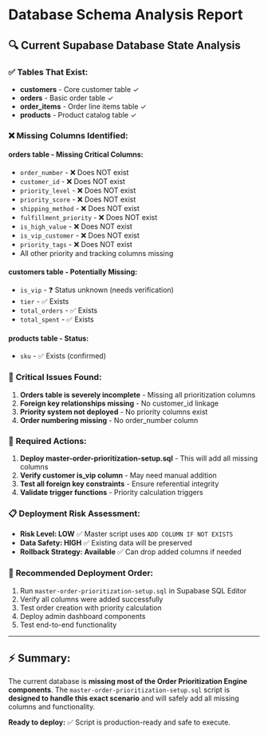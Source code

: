 # Database Schema Analysis Report

## 🔍 Current Supabase Database State Analysis

### ✅ **Tables That Exist:**
- **customers** - Core customer table ✓
- **orders** - Basic order table ✓  
- **order_items** - Order line items table ✓
- **products** - Product catalog table ✓

### ❌ **Missing Columns Identified:**

#### **orders table** - Missing Critical Columns:
- `order_number` - ❌ Does NOT exist
- `customer_id` - ❌ Does NOT exist  
- `priority_level` - ❌ Does NOT exist
- `priority_score` - ❌ Does NOT exist
- `shipping_method` - ❌ Does NOT exist
- `fulfillment_priority` - ❌ Does NOT exist
- `is_high_value` - ❌ Does NOT exist
- `is_vip_customer` - ❌ Does NOT exist
- `priority_tags` - ❌ Does NOT exist
- All other priority and tracking columns missing

#### **customers table** - Potentially Missing:
- `is_vip` - ❓ Status unknown (needs verification)
- `tier` - ✅ Exists
- `total_orders` - ✅ Exists
- `total_spent` - ✅ Exists

#### **products table** - Status:
- `sku` - ✅ Exists (confirmed)

### 🚨 **Critical Issues Found:**

1. **Orders table is severely incomplete** - Missing all prioritization columns
2. **Foreign key relationships missing** - No customer_id linkage
3. **Priority system not deployed** - No priority columns exist
4. **Order numbering missing** - No order_number column

### 🎯 **Required Actions:**

1. **Deploy master-order-prioritization-setup.sql** - This will add all missing columns
2. **Verify customer is_vip column** - May need manual addition
3. **Test all foreign key constraints** - Ensure referential integrity
4. **Validate trigger functions** - Priority calculation triggers

### 📋 **Deployment Risk Assessment:**

- **Risk Level: LOW** ✅ Master script uses `ADD COLUMN IF NOT EXISTS`
- **Data Safety: HIGH** ✅ Existing data will be preserved
- **Rollback Strategy: Available** ✅ Can drop added columns if needed

### 🔧 **Recommended Deployment Order:**

1. Run `master-order-prioritization-setup.sql` in Supabase SQL Editor
2. Verify all columns were added successfully
3. Test order creation with priority calculation
4. Deploy admin dashboard components
5. Test end-to-end functionality

---

## ⚡ **Summary:**

The current database is **missing most of the Order Prioritization Engine components**. The `master-order-prioritization-setup.sql` script is **designed to handle this exact scenario** and will safely add all missing columns and functionality.

**Ready to deploy:** ✅ Script is production-ready and safe to execute.